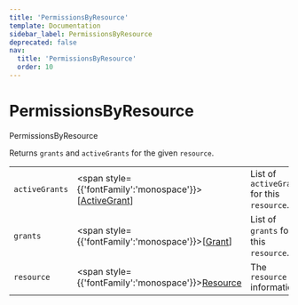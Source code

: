 ```yaml
---
title: 'PermissionsByResource'
template: Documentation
sidebar_label: PermissionsByResource
deprecated: false
nav:
  title: 'PermissionsByResource'
  order: 10
---
```


# PermissionsByResource

<div style={{'fontFamily':'monospace'}}><span style={{'fontSize':'1.5rem','fontWeight':500}}>PermissionsByResource</span></div>



Returns `grants` and `activeGrants` for the given `resource`.

| | | |
| -- | -- | -- |
| `activeGrants` | <span style={{'fontFamily':'monospace'}}>[<a href="/guardrails/docs/reference/graphql/object/ActiveGrant">ActiveGrant</a>]</span> | List of `activeGrants` for this `resource`. |
| `grants` | <span style={{'fontFamily':'monospace'}}>[<a href="/guardrails/docs/reference/graphql/object/Grant">Grant</a>]</span> | List of `grants` for this `resource`. |
| `resource` | <span style={{'fontFamily':'monospace'}}><a href="/guardrails/docs/reference/graphql/object/Resource">Resource</a></span> | The `resource` information. |